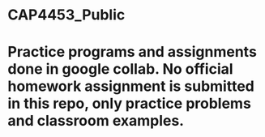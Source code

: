 # CAP4453_Public

# Practice programs and assignments done in google collab. No official homework assignment is submitted in this repo, only practice problems and classroom examples.
